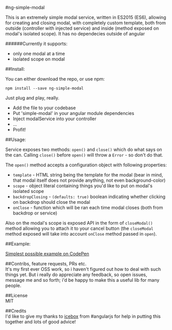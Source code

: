 #ng-simple-modal

This is an extremely simple modal service, written in ES2015 (ES6), allowing for creating and closing modal,
with completely custom template, both from outside (controller with injected service) and inside (method exposed on modal's isolated scope).
It has no dependecies outside of angular

######Currently it supports:
- only one modal at a time
- isolated scope on modal

##Install:

You can either download the repo, or use npm:  

`npm install --save ng-simple-modal`

Just plug and play, really.
- Add the file to your codebase
- Put 'simple-modal' in your angular module dependencies
- Inject modalService into your controller
- ...
- Profit!

##Usage:

Service exposes two methods: `open()` and `close()` which do what says on the can.
Calling `close()` before `open()` will throw a `Error` - so don't do that.

The `open()` method accepts a configuration object with following properties:
- `template` - HTML string being the template for the modal (bear in mind, that modal itself does not provide anything, not even background-color)
- `scope` - object literal containing things you'd like to put on modal's isolated scope
- `backdropClosing` - `(defaults: true)` boolean indicating whether clicking on backdrop should close the modal
- `onClose` - function which will be ran each time modal closes (both from backdrop or service)

Also on the modal's scope is exposed API in the form of `closeModal()` method allowing you to attach it to
your cancel button (the `closeModal` method exposed will take into account `onClose` method passed in `open`).

##Example:

[Simplest possible example on CodePen](https://codepen.io/4rlekin/pen/gLvdwz)

##Contribs, feature requests, PRs etc.  
It's my first ever OSS work, so i haven't figured out how to deal with such things yet.
But i really do appreciate any feedback, so open issues, message me and so forth; i'd be happy to make this a useful lib for many people.

##License  
MIT

##Credits  
I'd like to give my thanks to [icebox](https://github.com/albertosantini) from #angularjs
for help in putting this together and lots of good advice!

